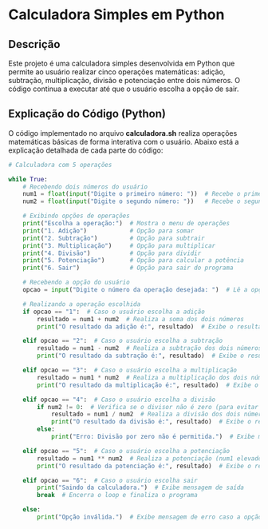 
# Calculadora Simples em Python

## Descrição
Este projeto é uma calculadora simples desenvolvida em Python que permite ao usuário realizar cinco operações matemáticas: adição, subtração, multiplicação, divisão e potenciação entre dois números. O código continua a executar até que o usuário escolha a opção de sair.

## Explicação do Código (Python)
O código implementado no arquivo **calculadora.sh** realiza operações matemáticas básicas de forma interativa com o usuário. Abaixo está a explicação detalhada de cada parte do código:

```python
# Calculadora com 5 operações

while True:
    # Recebendo dois números do usuário
    num1 = float(input("Digite o primeiro número: "))  # Recebe o primeiro número e o converte para ponto flutuante
    num2 = float(input("Digite o segundo número: "))   # Recebe o segundo número e o converte para ponto flutuante

    # Exibindo opções de operações
    print("Escolha a operação:")  # Mostra o menu de operações
    print("1. Adição")            # Opção para somar
    print("2. Subtração")         # Opção para subtrair
    print("3. Multiplicação")     # Opção para multiplicar
    print("4. Divisão")           # Opção para dividir
    print("5. Potenciação")       # Opção para calcular a potência
    print("6. Sair")              # Opção para sair do programa

    # Recebendo a opção do usuário
    opcao = input("Digite o número da operação desejada: ")  # Lê a opção escolhida pelo usuário

    # Realizando a operação escolhida
    if opcao == "1":  # Caso o usuário escolha a adição
        resultado = num1 + num2  # Realiza a soma dos dois números
        print("O resultado da adição é:", resultado)  # Exibe o resultado da soma

    elif opcao == "2":  # Caso o usuário escolha a subtração
        resultado = num1 - num2  # Realiza a subtração dos dois números
        print("O resultado da subtração é:", resultado)  # Exibe o resultado da subtração

    elif opcao == "3":  # Caso o usuário escolha a multiplicação
        resultado = num1 * num2  # Realiza a multiplicação dos dois números
        print("O resultado da multiplicação é:", resultado)  # Exibe o resultado da multiplicação

    elif opcao == "4":  # Caso o usuário escolha a divisão
        if num2 != 0:  # Verifica se o divisor não é zero (para evitar erro de divisão por zero)
            resultado = num1 / num2  # Realiza a divisão dos dois números
            print("O resultado da divisão é:", resultado)  # Exibe o resultado da divisão
        else:
            print("Erro: Divisão por zero não é permitida.")  # Exibe mensagem de erro caso o divisor seja zero

    elif opcao == "5":  # Caso o usuário escolha a potenciação
        resultado = num1 ** num2  # Realiza a potenciação (num1 elevado a num2)
        print("O resultado da potenciação é:", resultado)  # Exibe o resultado da potenciação

    elif opcao == "6":  # Caso o usuário escolha sair
        print("Saindo da calculadora.")  # Exibe mensagem de saída
        break  # Encerra o loop e finaliza o programa

    else:
        print("Opção inválida.")  # Exibe mensagem de erro caso a opção seja inválida





